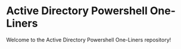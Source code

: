 # Active Directory Powershell One-Liners

Welcome to the Active Directory Powershell One-Liners repository! 
